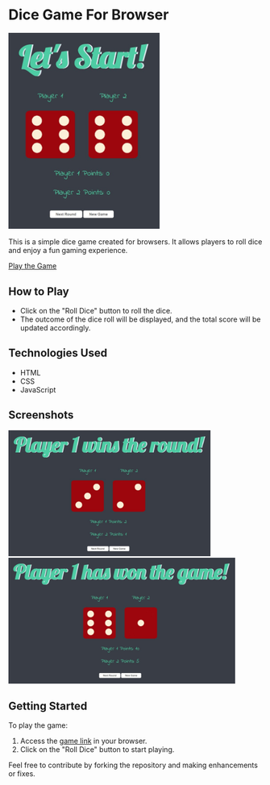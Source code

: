 # Dice Game For Browser

<img src="https://raw.githubusercontent.com/YalcinKurt89/dice_game_for_browser/main/images/Homepage.jpg" alt="Alt-Text" width="300"/>

This is a simple dice game created for browsers. It allows players to roll dice and enjoy a fun gaming experience.

[Play the Game](https://yalcinkurt89.github.io/dice_game_for_browser/index.html)

## How to Play

- Click on the "Roll Dice" button to roll the dice.
- The outcome of the dice roll will be displayed, and the total score will be updated accordingly.

## Technologies Used

- HTML
- CSS
- JavaScript

## Screenshots

<img src="https://raw.githubusercontent.com/YalcinKurt89/dice_game_for_browser/main/images/Player_1_wins.jpg" alt="Alt-Text" height="250"/> <img src="https://raw.githubusercontent.com/YalcinKurt89/dice_game_for_browser/main/images/Won_the_game.jpg" alt="Alt-Text" height="250"/>

## Getting Started

To play the game:
1. Access the [game link](https://yalcinkurt89.github.io/dice_game_for_browser/index.html) in your browser.
2. Click on the "Roll Dice" button to start playing.

Feel free to contribute by forking the repository and making enhancements or fixes.
